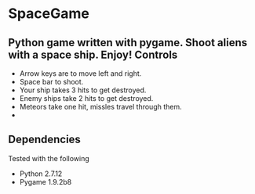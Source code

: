 # SpaceGame
Python game written with pygame. Shoot aliens with a space ship.
Enjoy!
Controls
--------
- Arrow keys are to move left and right.
- Space bar to shoot.
- Your ship takes 3 hits to get destroyed.
- Enemy ships take 2 hits to get destroyed.
- Meteors take one hit, missles travel through them.
- 
Dependencies
------------
Tested with the following 

 - Python 2.7.12
 - Pygame 1.9.2b8
